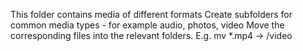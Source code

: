 This folder contains media of different formats
Create subfolders for common media types - for example audio,  photos,  video
Move the corresponding files into the relevant folders. E.g. mv *.mp4 -> /video
